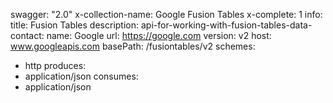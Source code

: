 swagger: "2.0"
x-collection-name: Google Fusion Tables
x-complete: 1
info:
  title: Fusion Tables
  description: api-for-working-with-fusion-tables-data-
  contact:
    name: Google
    url: https://google.com
  version: v2
host: www.googleapis.com
basePath: /fusiontables/v2
schemes:
- http
produces:
- application/json
consumes:
- application/json